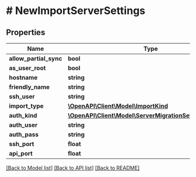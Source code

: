 # # NewImportServerSettings

## Properties

Name | Type | Description | Notes
------------ | ------------- | ------------- | -------------
**allow_partial_sync** | **bool** |  | [optional]
**as_user_root** | **bool** |  | [optional]
**hostname** | **string** |  |
**friendly_name** | **string** |  |
**ssh_user** | **string** |  |
**import_type** | [**\OpenAPI\Client\Model\ImportKind**](ImportKind.md) |  |
**auth_kind** | [**\OpenAPI\Client\Model\ServerMigrationSettingsAuthType**](ServerMigrationSettingsAuthType.md) |  |
**auth_user** | **string** |  |
**auth_pass** | **string** |  |
**ssh_port** | **float** |  |
**api_port** | **float** |  |

[[Back to Model list]](../../README.md#models) [[Back to API list]](../../README.md#endpoints) [[Back to README]](../../README.md)
